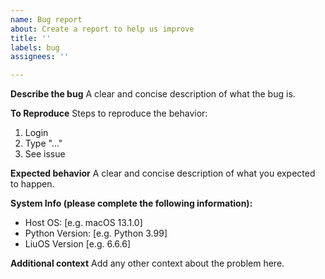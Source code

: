 ```yaml
---
name: Bug report
about: Create a report to help us improve
title: ''
labels: bug
assignees: ''

---
```


**Describe the bug**
A clear and concise description of what the bug is.

**To Reproduce**
Steps to reproduce the behavior:
1. Login
2. Type "..."
3. See issue

**Expected behavior**
A clear and concise description of what you expected to happen.


**System Info (please complete the following information):**
 - Host OS: [e.g. macOS 13.1.0]
 - Python Version: [e.g. Python 3.99]
 - LiuOS Version [e.g. 6.6.6]

**Additional context**
Add any other context about the problem here.
